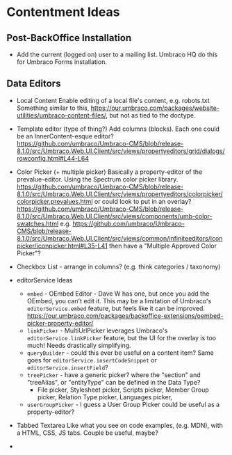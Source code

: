 # Contentment Ideas

## Post-BackOffice Installation

- Add the current (logged on) user to a mailing list. Umbraco HQ do this for Umbraco Forms installation.


## Data Editors

- Local Content
  Enable editing of a local file's content, e.g. robots.txt
  Something similar to this, https://our.umbraco.com/packages/website-utilities/umbraco-content-files/, but not as tied to the doctype.


- Template editor (type of thing?) Add columns (blocks). Each one could be an InnerContent-esque editor?
  https://github.com/umbraco/Umbraco-CMS/blob/release-8.1.0/src/Umbraco.Web.UI.Client/src/views/propertyeditors/grid/dialogs/rowconfig.html#L44-L64

- Color Picker (+ multiple picker)
  Basically a property-editor of the prevalue-editor. Using the Spectrum color picker library.
  https://github.com/umbraco/Umbraco-CMS/blob/release-8.1.0/src/Umbraco.Web.UI.Client/src/views/propertyeditors/colorpicker/colorpicker.prevalues.html
  or could look to put <umb-color-swatches> in an overlay?
  https://github.com/umbraco/Umbraco-CMS/blob/release-8.1.0/src/Umbraco.Web.UI.Client/src/views/components/umb-color-swatches.html
  e.g. https://github.com/umbraco/Umbraco-CMS/blob/release-8.1.0/src/Umbraco.Web.UI.Client/src/views/common/infiniteeditors/iconpicker/iconpicker.html#L35-L41
  then have a "Multiple Approved Color Picker"?

- Checkbox List - arrange in columns? (e.g. think categories / taxonomy)

- editorService Ideas
  - `embed` - OEmbed Editor - Dave W has one, but once you add the OEmbed, you can't edit it. This may be a limitation of Umbraco's `editorService.embed` feature, but feels like it can be improved.
    https://our.umbraco.com/packages/backoffice-extensions/oembed-picker-property-editor/
  - `linkPicker` - MultiUrlPicker leverages Umbraco's `editorService.linkPicker` feature, but the UI for the overlay is too much! Needs drastically simplifying.
  - `queryBuilder` - could this ever be useful on a content item? Same goes for `editorService.insertCodeSnippet` or `editorService.insertField`?
  - `treePicker` - have a generic picker? where the "section" and "treeAlias", or "entityType" can be defined in the Data Type?
    - File picker, Stylesheet picker, Scripts picker, Member Group picker, Relation Type picker, Languages picker, 
  - `userGroupPicker` - I guess a User Group Picker could be useful as a property-editor?

- Tabbed Textarea
  Like what you see on code examples, (e.g. MDN), with a HTML, CSS, JS tabs. Couple be useful, maybe?

- 
